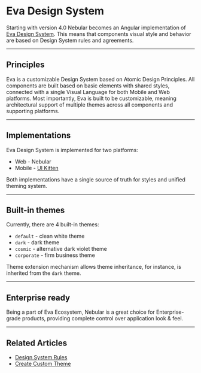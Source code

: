 # Eva Design System

Starting with version 4.0 Nebular becomes an Angular implementation of [Eva Design System](https://hubs.ly/H0n4C-S0).
This means that components visual style and behavior are based on Design System rules and agreements.  
<hr>

## Principles

Eva is a customizable Design System based on Atomic Design Principles.
All components are built based on basic elements with shared styles, connected with a single Visual Language for both Mobile and Web platforms.
Most importantly, Eva is built to be customizable, meaning architectural support of multiple themes across all components and supporting platforms.  
<hr>

## Implementations

Eva Design System is implemented for two platforms:

- Web - Nebular
- Mobile - [UI Kitten](https://github.com/akveo/react-native-ui-kitten?utm_source=nebular_docs&utm_medium=intro)

Both implementations have a single source of truth for styles and unified theming system.
<hr>

## Built-in themes

Currently, there are 4 built-in themes: 
- `default` - clean white theme
- `dark` - dark theme
- `cosmic` - alternative dark violet theme
- `corporate` - firm business theme

Theme extension mechanism allows theme inheritance,  for instance, is inherited from the `dark` theme.
<hr>

## Enterprise ready

Being a part of Eva Ecosystem, Nebular is a great choice for Enterprise-grade products, providing complete control over application look & feel.  
<hr>

## Related Articles

- [Design System Rules](docs/design-system/design-system-theme)
- [Create Custom Theme](docs/design-system/create-custom-theme)

